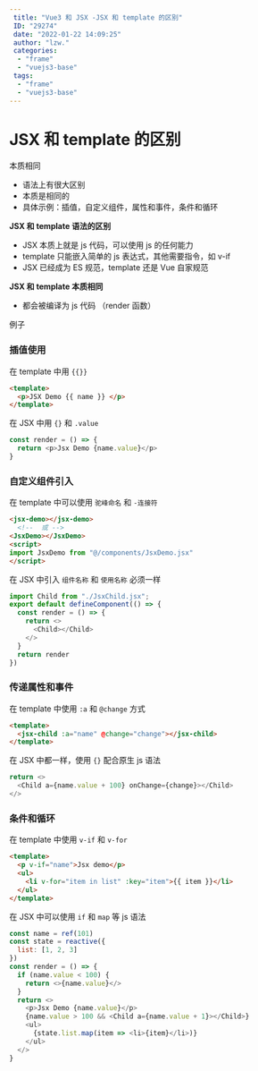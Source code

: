 ```yaml
---
 title: "Vue3 和 JSX -JSX 和 template 的区别"
 ID: "29274"
 date: "2022-01-22 14:09:25"
 author: "lzw."
 categories: 
  - "frame"
  - "vuejs3-base"
 tags: 
  - "frame"
  - "vuejs3-base"
---
```


# JSX 和 template 的区别

本质相同

- 语法上有很大区别
- 本质是相同的
- 具体示例：插值，自定义组件，属性和事件，条件和循环

**JSX 和 template 语法的区别**

- JSX 本质上就是 js 代码，可以使用 js 的任何能力
- template 只能嵌入简单的 js 表达式，其他需要指令，如 v-if
- JSX 已经成为 ES 规范，template 还是 Vue 自家规范

**JSX 和 template 本质相同**

- 都会被编译为 js 代码 （render 函数）

例子

### 插值使用

在 template 中用 `{{}}`

``` html
<template>
  <p>JSX Demo {{ name }} </p>
</template>
```

在 JSX 中用 `{}` 和 `.value`

```js
const render = () => {
  return <p>Jsx Demo {name.value}</p>
}
```

### 自定义组件引入

在 template 中可以使用 `驼峰命名` 和 `-连接符`

```html
<jsx-demo></jsx-demo>
  <!--  或 -->
<JsxDemo></JsxDemo>
<script>
import JsxDemo from "@/components/JsxDemo.jsx"
</script>
```

在 JSX 中引入 `组件名称` 和 `使用名称` 必须一样

```js
import Child from "./JsxChild.jsx";
export default defineComponent(() => { 
  const render = () => {
    return <>    
      <Child></Child>
    </>
  } 
  return render
})
```

### 传递属性和事件

在 template 中使用 `:a` 和 `@change` 方式

``` html
<template> 
  <jsx-child :a="name" @change="change"></jsx-child>
</template>
```

在 JSX 中都一样，使用 `{}` 配合原生 js 语法

```js
return <>  
  <Child a={name.value + 100} onChange={change}></Child>
</>
```

### 条件和循环

在 template 中使用 `v-if` 和 `v-for`

``` html
<template>
  <p v-if="name">Jsx demo</p>  
  <ul>
    <li v-for="item in list" :key="item">{{ item }}</li>
  </ul>
</template>
```

在 JSX 中可以使用 `if` 和 `map` 等 js 语法

```js
const name = ref(101)
const state = reactive({
  list: [1, 2, 3]
})
const render = () => {
  if (name.value < 100) {
    return <>{name.value}</>
  }
  return <>
    <p>Jsx Demo {name.value}</p>
    {name.value > 100 && <Child a={name.value + 1}></Child>}
    <ul>
      {state.list.map(item => <li>{item}</li>)}
    </ul>
  </>
}
```









